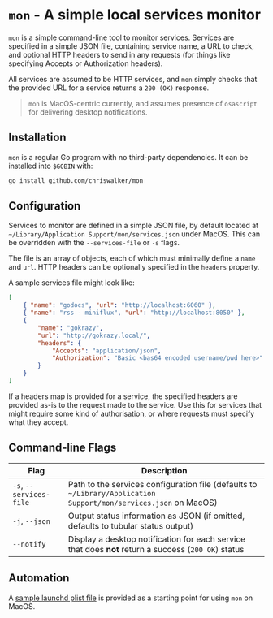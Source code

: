 # `mon` - A simple local services monitor

`mon` is a simple command-line tool to monitor services. Services are specified in a simple JSON file, containing service name, a URL to check, and optional HTTP headers to send in any requests (for things like specifying Accepts or Authorization headers).

All services are assumed to be HTTP services, and `mon` simply checks that the provided URL for a service returns a `200 (OK)` response.

> `mon` is MacOS-centric currently, and assumes presence of `osascript` for delivering desktop notifications.

## Installation
`mon` is a regular Go program with no third-party dependencies. It can be installed into `$GOBIN` with:

```sh
go install github.com/chriswalker/mon
```

## Configuration
Services to monitor are defined in a simple JSON file, by default located at `~/Library/Application Support/mon/services.json` under MacOS. This can be overridden with the `--services-file` or `-s` flags.

The file is an array of objects, each of which must minimally define a `name` and `url`. HTTP headers can be optionally specified in the `headers` property.

A sample services file might look like:

```json
[
    { "name": "godocs", "url": "http://localhost:6060" },
    { "name": "rss - miniflux", "url": "http://localhost:8050" },
    {
        "name": "gokrazy",
        "url": "http://gokrazy.local/",
        "headers": {
            "Accepts": "application/json",
            "Authorization": "Basic <bas64 encoded username/pwd here>"
        }
    }
]
```

If a headers map is provided for a service, the specified headers are provided as-is to the request made to the service. Use this for services that might require some kind of authorisation, or where requests must specify what they accept.

## Command-line Flags
| Flag | Description |
| --- | --- |
| `-s`, `--services-file` | Path to the services configuration file (defaults to `~/Library/Application Support/mon/services.json` on MacOS) |
| `-j`, `--json` | Output status information as JSON (if omitted, defaults to tubular status output) |
| `--notify` | Display a desktop notification for each service that does **not** return a success (`200 OK`) status |

## Automation
A [sample launchd plist file][plist] is provided as a starting point for using `mon` on MacOS. 

[plist]: samples/com.yourdomain.mon.plist
